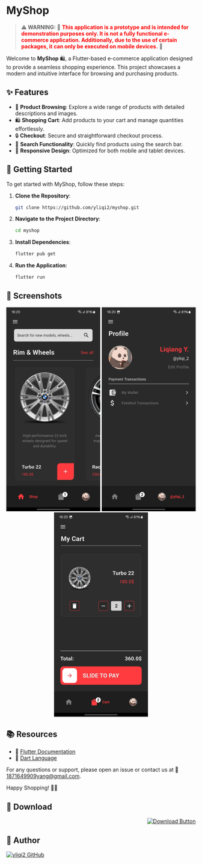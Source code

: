 # MyShop

> **⚠️ WARNING:** 🚨
> **<span style="color:red;">This application is a prototype and is intended for demonstration purposes only. It is not a fully functional e-commerce application. Additionally, due to the use of certain packages, it can only be executed on mobile devices.</span>** 🚨

Welcome to **MyShop** 🛍️, a Flutter-based e-commerce application designed to provide a seamless shopping experience. This project showcases a modern and intuitive interface for browsing and purchasing products.

## ✨ Features

- 🛒 **Product Browsing**: Explore a wide range of products with detailed descriptions and images.
- 🛍️ **Shopping Cart**: Add products to your cart and manage quantities effortlessly.
- 🔒 **Checkout**: Secure and straightforward checkout process.
- 🔎 **Search Functionality**: Quickly find products using the search bar.
- 📱 **Responsive Design**: Optimized for both mobile and tablet devices.

## 🚀 Getting Started

To get started with MyShop, follow these steps:

1. **Clone the Repository**:
    ```sh
    git clone https://github.com/yliqi2/myshop.git
    ```
2. **Navigate to the Project Directory**:
    ```sh
    cd myshop
    ```
3. **Install Dependencies**:
    ```sh
    flutter pub get
    ```
4. **Run the Application**:
    ```sh
    flutter run
    ```

## 📸 Screenshots

<p align="center">
  <img src="https://github.com/yliqi2/myshop/blob/main/result/home.jpg" alt="Shop Screenshot 1" width="250" />
  <img src="https://github.com/yliqi2/myshop/blob/main/result/profile.jpg" alt="Profile Screenshot 2" width="250" />
  <img src="https://github.com/yliqi2/myshop/blob/main/result/shopcart.jpg" alt="Shop Cart Screenshot 3" width="250" />
</p>

## 📚 Resources

- 📖 [Flutter Documentation](https://docs.flutter.dev/)
- 🎯 [Dart Language](https://dart.dev/)

For any questions or support, please open an issue or contact us at 📩 1871649909yang@gmail.com.

Happy Shopping! 🛒🎉

## 📝 Download
<p align="right">
  <a href="https://github.com/yliqi2/myshop/releases/tag/v1.1" target="_blank">
    <img src="https://img.shields.io/badge/Download-MyShop%20App-blue?style=for-the-badge&logo=flutter" alt="Download Button">
  </a>
</p>

## 👤 Author

[![yliqi2 GitHub](https://img.shields.io/badge/Visit%20yliqi2%20on%20GitHub-000000?style=for-the-badge&logo=github&logoColor=white)](https://github.com/yliqi2)
